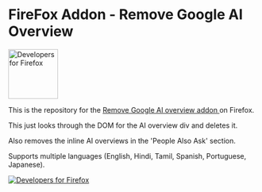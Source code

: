 # FireFox Addon - Remove Google AI Overview
<a title="Developers for Firefox"
   rel="nofollow"
   href="https://www.mozilla.org/firefox/this-browser-comes-highly-recommended/?utm_source=devs-for.firefox.com&utm_medium=referral&utm_campaign=devs-for-firefox&utm_content=Developers_For_Firefox_Light">
  <img style="border:0 none; width:100px;"
       alt="Developers for Firefox"
       srcset="//code.cdn.mozilla.net/for-firefox/badges/assets/Developers_For_Firefox_Light.png,
               //code.cdn.mozilla.net/for-firefox/badges/assets/Developers_For_Firefox_Light-2x.png 2x"
       src="//code.cdn.mozilla.net/for-firefox/badges/assets/Developers_For_Firefox_Light.png">
</a>


This is the repository for the [Remove Google AI overview addon ](https://addons.mozilla.org/en-US/firefox/addon/remove-google-ai-overview/) on Firefox.

This just looks through the DOM for the AI overview div and deletes it. 

Also removes the inline AI overviews in the 'People Also Ask' section. 

Supports multiple languages (English, Hindi, Tamil, Spanish, Portuguese, Japanese). 

<a title="Developers for Firefox"
   rel="nofollow"
   href="https://addons.mozilla.org/en-US/firefox/addon/remove-google-ai-overview/">
  <img style="border:0 none;"
       alt="Developers for Firefox"
       src="https://blog.mozilla.org/addons/files/2015/11/get-the-addon.png">
</a>